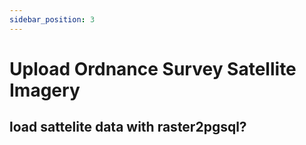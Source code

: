 ```yaml
---
sidebar_position: 3
---
```


# Upload Ordnance Survey Satellite Imagery

## load sattelite data with raster2pgsql?

